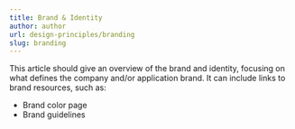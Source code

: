 ```yaml
---
title: Brand & Identity
author: author
url: design-principles/branding
slug: branding
---
```


This article should give an overview of the brand and identity, focusing on what defines the company and/or application brand. It can include links to brand resources, such as:

* Brand color page
* Brand guidelines
 
